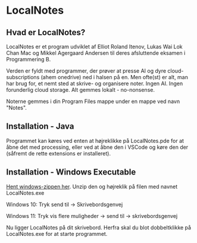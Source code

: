 # LocalNotes

## Hvad er LocalNotes?
LocalNotes er et program udviklet af Elliot Roland Itenov, Lukas Wai Lok Chan Mac og Mikkel Agergaard Andersen til deres afsluttende eksamen i Programmering B.

Verden er fyldt med programmer, der prøver at presse AI og dyre cloud-subscriptions (ahem onedrive) ned i halsen på en. Men ofte(st) er alt, man har brug for, et nemt sted at skrive- og organisere noter. Ingen AI. Ingen forunderlig cloud storage. Alt gemmes lokalt - no-nonsense.

Noterne gemmes i din Program Files mappe under en mappe ved navn "Notes".

## Installation - Java
Programmet kan køres ved enten at højreklikke på LocalNotes.pde for at åbne det med processing, eller ved at åbne den i VSCode og køre den der (såfremt de rette extensions er installeret).

## Installation - Windows Executable
[Hent windows-zippen her](https://youtube.com). Unzip den og højreklik på filen med navnet LocalNotes.exe

Windows 10: Tryk send til -> Skrivebordsgenvej

Windows 11: Tryk vis flere muligheder -> send til -> skrivebordsgenvej

Nu ligger LocalNotes på dit skrivebord. Herfra skal du blot dobbeltklikke på LocalNotes.exe for at starte programmet.